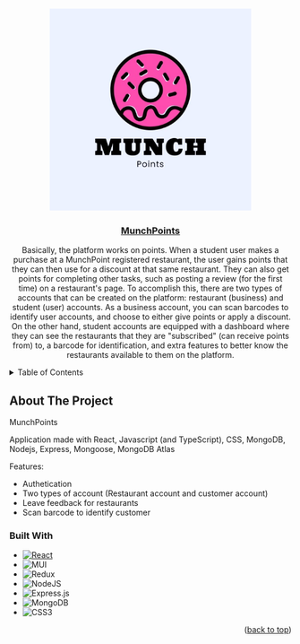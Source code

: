 <a name="readme-top"></a>

<!-- PROJECT LOGO -->
<br />
<div align="center">
  <a href="https://github.com/othneildrew/Best-README-Template">
    <img src="frontend/public/My project-1.jpg" alt="Logo" width="360" height="360">
  </a>

  <h3 align="center"><a href="https://devpost.com/software/munchpoints"> MunchPoints </a></h3>
  

  <p align="center">
    Basically, the platform works on points. When a student user makes a purchase at a MunchPoint registered restaurant, the user gains points that they can then use for a discount at that same restaurant. They can also get points for completing other tasks, such as posting a review (for the first time) on a restaurant's page. To accomplish this, there are two types of accounts that can be created on the platform: restaurant (business) and student (user) accounts. As a business account, you can scan barcodes to identify user accounts, and choose to either give points or apply a discount. On the other hand, student accounts are equipped with a dashboard where they can see the restaurants that they are "subscribed" (can receive points from) to, a barcode for identification, and extra features to better know the restaurants available to them on the platform.  
    <br />
  </p>
</div>



<!-- TABLE OF CONTENTS -->
<details>
  <summary>Table of Contents</summary>
  <ol>
    <li>
      <a href="#about-the-project">About The Project</a>
      <ul>
        <li><a href="#built-with">Built With</a></li>
      </ul>
    </li>
    <li>
      <a href="#getting-started">Getting Started</a>
    </li>
  </ol>
</details>



<!-- ABOUT THE PROJECT -->
## About The Project

MunchPoints

Application made with React, Javascript (and TypeScript), CSS, MongoDB, Nodejs, Express, Mongoose, MongoDB Atlas

Features:
* Authetication
* Two types of account (Restaurant account and customer account)
* Leave feedback for restaurants
* Scan barcode to identify customer
### Built With

* [![React][React.js]][React-url]
* ![MUI](https://img.shields.io/badge/MUI-%230081CB.svg?style=for-the-badge&logo=mui&logoColor=white)
* ![Redux](https://img.shields.io/badge/redux-%23593d88.svg?style=for-the-badge&logo=redux&logoColor=white)
* ![NodeJS](https://img.shields.io/badge/node.js-6DA55F?style=for-the-badge&logo=node.js&logoColor=white)
* ![Express.js](https://img.shields.io/badge/express.js-%23404d59.svg?style=for-the-badge&logo=express&logoColor=%2361DAFB)
* ![MongoDB](https://img.shields.io/badge/MongoDB-%234ea94b.svg?style=for-the-badge&logo=mongodb&logoColor=white)
* ![CSS3](https://img.shields.io/badge/css3-%231572B6.svg?style=for-the-badge&logo=css3&logoColor=white)
<!-- GETTING STARTED -->

<p align="right">(<a href="#readme-top">back to top</a>)</p>

[React.js]: https://img.shields.io/badge/React-20232A?style=for-the-badge&logo=react&logoColor=61DAFB
[React-url]: https://reactjs.org/
